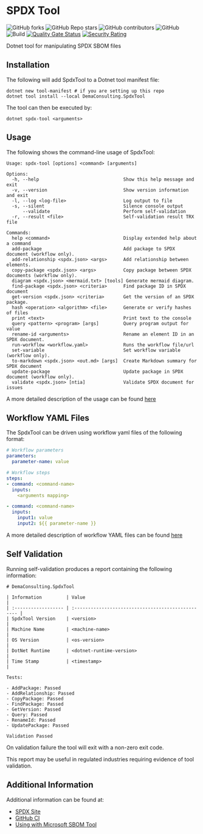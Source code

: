 # SPDX Tool

![GitHub forks](https://img.shields.io/github/forks/demaconsulting/SpdxTool?style=plastic)
![GitHub Repo stars](https://img.shields.io/github/stars/demaconsulting/SpdxTool?style=plastic)
![GitHub contributors](https://img.shields.io/github/contributors/demaconsulting/SpdxTool?style=plastic)
![GitHub](https://img.shields.io/github/license/demaconsulting/SpdxTool?style=plastic)
![Build](https://github.com/demaconsulting/SpdxTool/actions/workflows/build_on_push.yaml/badge.svg)
[![Quality Gate Status](https://sonarcloud.io/api/project_badges/measure?project=demaconsulting_SpdxTool&metric=alert_status)](https://sonarcloud.io/summary/new_code?id=demaconsulting_SpdxTool)
[![Security Rating](https://sonarcloud.io/api/project_badges/measure?project=demaconsulting_SpdxTool&metric=security_rating)](https://sonarcloud.io/summary/new_code?id=demaconsulting_SpdxTool)

Dotnet tool for manipulating SPDX SBOM files


## Installation

The following will add SpdxTool to a Dotnet tool manifest file:

```
dotnet new tool-manifest # if you are setting up this repo
dotnet tool install --local DemaConsulting.SpdxTool
```

The tool can then be executed by:

```
dotnet spdx-tool <arguments>
```


## Usage

The following shows the command-line usage of SpdxTool:

```
Usage: spdx-tool [options] <command> [arguments]

Options:
  -h, --help                               Show this help message and exit
  -v, --version                            Show version information and exit
  -l, --log <log-file>                     Log output to file
  -s, --silent                             Silence console output
      --validate                           Perform self-validation
  -r, --result <file>                      Self-validation result TRX file

Commands:
  help <command>                           Display extended help about a command
  add-package                              Add package to SPDX document (workflow only).
  add-relationship <spdx.json> <args>      Add relationship between elements.
  copy-package <spdx.json> <args>          Copy package between SPDX documents (workflow only).
  diagram <spdx.json> <mermaid.txt> [tools] Generate mermaid diagram.
  find-package <spdx.json> <criteria>      Find package ID in SPDX document
  get-version <spdx.json> <criteria>       Get the version of an SPDX package.
  hash <operation> <algorithm> <file>      Generate or verify hashes of files
  print <text>                             Print text to the console
  query <pattern> <program> [args]         Query program output for value
  rename-id <arguments>                    Rename an element ID in an SPDX document.
  run-workflow <workflow.yaml>             Runs the workflow file/url
  set-variable                             Set workflow variable (workflow only).
  to-markdown <spdx.json> <out.md> [args]  Create Markdown summary for SPDX document
  update-package                           Update package in SPDX document (workflow only).
  validate <spdx.json> [ntia]              Validate SPDX document for issues
```

A more detailed description of the usage can be found [here](https://github.com/demaconsulting/SpdxTool/blob/main/docs/spdx-tool-command-line.md)


## Workflow YAML Files

The SpdxTool can be driven using workflow yaml files of the following format:

```yaml
# Workflow parameters
parameters:
  parameter-name: value

# Workflow steps
steps:
- command: <command-name>
  inputs:
    <arguments mapping>

- command: <command-name>
  inputs:
    input1: value
    input2: ${{ parameter-name }}
```

A more detailed description of workflow YAML files can be found [here](https://github.com/demaconsulting/SpdxTool/blob/main/docs/spdx-tool-workflow-files.md)


## Self Validation

Running self-validation produces a report containing the following information:

```
# DemaConsulting.SpdxTool

| Information         | Value                                              |
| :------------------ | :------------------------------------------------- |
| SpdxTool Version    | <version>                                         |
| Machine Name        | <machine-name>                                     |
| OS Version          | <os-version>                                       |
| DotNet Runtime      | <dotnet-runtime-version>                           |
| Time Stamp          | <timestamp>                                        |

Tests:

- AddPackage: Passed
- AddRelationship: Passed
- CopyPackage: Passed
- FindPackage: Passed
- GetVersion: Passed
- Query: Passed
- RenameId: Passed
- UpdatePackage: Passed

Validation Passed
```

On validation failure the tool will exit with a non-zero exit code.

This report may be useful in regulated industries requiring evidence of tool validation.


## Additional Information

Additional information can be found at:

- [SPDX Site](https://spdx.dev/)
- [GitHub CI](https://github.com/demaconsulting/SpdxTool/blob/main/docs/spdx-tool-github-ci.md)
- [Using with Microsoft SBOM Tool](https://github.com/demaconsulting/SpdxTool/blob/main/docs/spdx-tool-and-sbom-tool.md)
